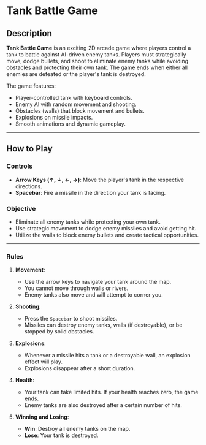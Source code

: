 # Tank Battle Game

## Description
**Tank Battle Game** is an exciting 2D arcade game where players control a tank to battle against AI-driven enemy tanks. Players must strategically move, dodge bullets, and shoot to eliminate enemy tanks while avoiding obstacles and protecting their own tank. The game ends when either all enemies are defeated or the player's tank is destroyed.

The game features:
- Player-controlled tank with keyboard controls.
- Enemy AI with random movement and shooting.
- Obstacles (walls) that block movement and bullets.
- Explosions on missile impacts.
- Smooth animations and dynamic gameplay.

---

## How to Play
### Controls
- **Arrow Keys (↑, ↓, ←, →)**: Move the player's tank in the respective directions.
- **Spacebar**: Fire a missile in the direction your tank is facing.

### Objective
- Eliminate all enemy tanks while protecting your own tank.
- Use strategic movement to dodge enemy missiles and avoid getting hit.
- Utilize the walls to block enemy bullets and create tactical opportunities.

---

### Rules
1. **Movement**:
   - Use the arrow keys to navigate your tank around the map.
   - You cannot move through walls or rivers.
   - Enemy tanks also move and will attempt to corner you.
   
2. **Shooting**:
   - Press the `Spacebar` to shoot missiles.
   - Missiles can destroy enemy tanks, walls (if destroyable), or be stopped by solid obstacles.
   
3. **Explosions**:
   - Whenever a missile hits a tank or a destroyable wall, an explosion effect will play.
   - Explosions disappear after a short duration.
   
4. **Health**:
   - Your tank can take limited hits. If your health reaches zero, the game ends.
   - Enemy tanks are also destroyed after a certain number of hits.

5. **Winning and Losing**:
   - **Win**: Destroy all enemy tanks on the map.
   - **Lose**: Your tank is destroyed.


